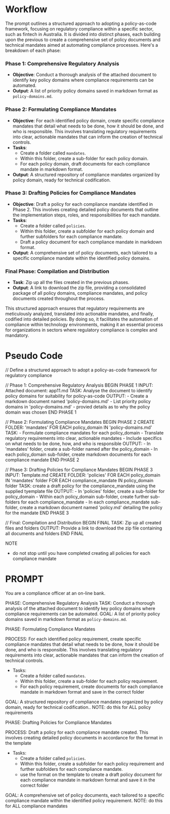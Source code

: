 # Workflow

The prompt outlines a structured approach to adopting a policy-as-code framework, focusing on regulatory compliance within a specific sector, such as fintech in Australia. It is divided into distinct phases, each building upon the previous to create a comprehensive set of policy documents and technical mandates aimed at automating compliance processes. Here's a breakdown of each phase:

### Phase 1: Comprehensive Regulatory Analysis
- **Objective**: Conduct a thorough analysis of the attached document to identify key policy domains where compliance requirements can be automated.
- **Output**: A list of priority policy domains saved in markdown format as `policy-domains.md`.

### Phase 2: Formulating Compliance Mandates
- **Objective**: For each identified policy domain, create specific compliance mandates that detail what needs to be done, how it should be done, and who is responsible. This involves translating regulatory requirements into clear, actionable mandates that can inform the creation of technical controls.
- **Tasks**: 
  - Create a folder called `mandates`.
  - Within this folder, create a sub-folder for each policy domain.
  - For each policy domain, draft documents for each compliance mandate in markdown format.
- **Output**: A structured repository of compliance mandates organized by policy domain, ready for technical codification.

### Phase 3: Drafting Policies for Compliance Mandates
- **Objective**: Draft a policy for each compliance mandate identified in Phase 2. This involves creating detailed policy documents that outline the implementation steps, roles, and responsibilities for each mandate.
- **Tasks**:
  - Create a folder called `policies`.
  - Within this folder, create a subfolder for each policy domain and further subfolders for each compliance mandate.
  - Draft a policy document for each compliance mandate in markdown format.
- **Output**: A comprehensive set of policy documents, each tailored to a specific compliance mandate within the identified policy domains.

### Final Phase: Compilation and Distribution
- **Task**: Zip up all the files created in the previous phases.
- **Output**: A link to download the zip file, providing a consolidated package of all policy domains, compliance mandates, and policy documents created throughout the process.

This structured approach ensures that regulatory requirements are meticulously analyzed, translated into actionable mandates, and finally, codified into detailed policies. By doing so, it facilitates the automation of compliance within technology environments, making it an essential process for organizations in sectors where regulatory compliance is complex and mandatory.

# Pseudo Code


// Define a structured approach to adopt a policy-as-code framework for regulatory compliance

// Phase 1: Comprehensive Regulatory Analysis
BEGIN PHASE 1
  INPUT: Attached document: app11.md
  TASK: Analyse the document to identify policy domains for suitability for policy-as-code
  OUTPUT: 
    - Create a markdown document named 'policy-domains.md'
    - List priority policy domains in 'policy-domains.md'
    - provied details as to why the policy domain was chosen
END PHASE 1

// Phase 2: Formulating Compliance Mandates
BEGIN PHASE 2
  CREATE FOLDER: 'mandates'
  FOR EACH policy_domain IN 'policy-domains.md'
    TASK: 
      - Formulate compliance mandates for each policy_domain
      - Translate regulatory requirements into clear, actionable mandates
      - Include specifics on what needs to be done, how, and who is responsible
    OUTPUT:
      - In 'mandates' folder, create a sub-folder named after the policy_domain
      - In each policy_domain sub-folder, create markdown documents for each compliance mandate
END PHASE 2

// Phase 3: Drafting Policies for Compliance Mandates
BEGIN PHASE 3
  INPUT: Template.md
  CREATE FOLDER: 'policies'
  FOR EACH policy_domain IN 'mandates' folder
    FOR EACH compliance_mandate IN policy_domain folder
      TASK: create a draft policy for the compliance_mandate using the supplied tyemplate file
      OUTPUT:
        - In 'policies' folder, create a sub-folder for policy_domain
        - Within each policy_domain sub-folder, create further sub-folders for each compliance_mandate
        - In each compliance_mandate sub-folder, create a markdown document named 'policy.md' detailing the policy for the mandate
END PHASE 3

// Final: Compilation and Distribution
BEGIN FINAL
  TASK: Zip up all created files and folders
  OUTPUT: Provide a link to download the zip file containing all documents and folders
END FINAL

NOTE
  - do not stop until you have completed creating all policies for each compliance mandate

# PROMPT

You are a compliance officer at an on-line bank.

PHASE: Comprehensive Regulatory Analysis
TASK: Conduct a thorough analysis of the attached document to identify key policy domains where compliance requirements can be automated.
GOAL: A list of priority policy domains saved in markdown format as `policy-domains.md`.


PHASE: Formulating Compliance Mandates

PROCESS: For each identified policy requirement, create specific compliance mandates that detail what needs to be done, how it should be done, and who is responsible. This involves translating regulatory requirements into clear, actionable mandates that can inform the creation of technical controls.
- Tasks: 
  - Create a folder called `mandates`.
  - Within this folder, create a sub-folder for each policy requirement.
  - For each policy requirement, create  documents for each compliance mandate in markdown format and save in the correct folder

GOAL: A structured repository of compliance mandates organized by policy domain, ready for technical codification..
NOTE: do this for ALL policy requirements 

PHASE: Drafting Policies for Compliance Mandates

PROCESS: Draft a policy for each compliance mandate created. This involves creating detailed policy documents in accordance for the format in the template
- Tasks:
  - Create a folder called `policies`.
  - Within this folder, create a subfolder for each policy requirement and further subfolders for each compliance mandate.
  - use the format on the template to create a draft policy document for each compliance mandate in markdown format  and save it in the correct folder

GOAL: A comprehensive set of policy documents, each tailored to a specific compliance mandate within the identified policy requirement.
NOTE: do this for ALL compliance mandates 